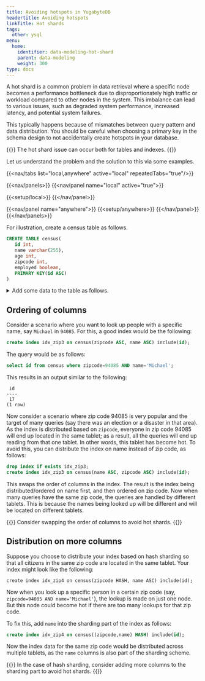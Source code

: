 ```yaml
---
title: Avoiding hotspots in YugabyteDB
headertitle: Avoiding hotspots
linkTitle: Hot shards
tags:
  other: ysql
menu:
  home:
    identifier: data-modeling-hot-shard
    parent: data-modeling
    weight: 300
type: docs
---
```


A hot shard is a common problem in data retrieval where a specific node becomes a performance bottleneck due to disproportionately high traffic or workload compared to other nodes in the system. This imbalance can lead to various issues, such as degraded system performance, increased latency, and potential system failures.

This typically happens because of mismatches between query pattern and data distribution. You should be careful when choosing a primary key in the schema design to not accidentally create hotspots in your database.

{{<warning>}}
The hot shard issue can occur both for tables and indexes.
{{</warning>}}

Let us understand the problem and the solution to this via some examples.

<!-- begin: nav tabs -->
{{<nav/tabs list="local,anywhere" active="local" repeatedTabs="true"/>}}

{{<nav/panels>}}
{{<nav/panel name="local" active="true">}}
<!-- local cluster setup instructions -->
{{<setup/local>}}
{{</nav/panel>}}

{{<nav/panel name="anywhere">}} {{<setup/anywhere>}} {{</nav/panel>}}
{{</nav/panels>}}
<!-- end: nav tabs -->

For illustration, create a census table as follows.

```sql
CREATE TABLE census(
   id int,
   name varchar(255),
   age int,
   zipcode int,
   employed boolean,
   PRIMARY KEY(id ASC)
)
```

<details> <summary>Add some data to the table as follows.</summary>

```sql
INSERT INTO public.census ( id,name,age,zipcode,employed ) VALUES
  (1,'Zachary',55,94085,True),    (2,'James',56,94085,False),    (3,'Kimberly',50,94084,False),
  (4,'Edward',56,94085,True),     (5,'Barry',56,94084,False),    (6,'Tyler',45,94084,False),
  (7,'Nancy',47,94085,False),     (8,'Sarah',52,94084,True),     (9,'Nancy',59,94084,False),
  (10,'Diane',51,94083,False),    (11,'Ashley',42,94083,False),  (12,'Jacqueline',58,94085,False),
  (13,'Benjamin',49,94084,False), (14,'James',48,94083,False),   (15,'Ann',43,94083,False),
  (16,'Aimee',47,94085,True),     (17,'Michael',49,94085,False), (18,'Rebecca',40,94085,False),
  (19,'Kevin',45,94085,True),     (20,'James',45,94084,False),   (21,'Sandra',60,94085,False),
  (22,'Kathleen',40,94085,True),  (23,'William',42,94084,False), (24,'James',42,94083,False),
  (25,'Tyler',50,94085,False),    (26,'James',49,94085,True),    (27,'Kathleen',55,94083,True),
  (28,'Zachary',55,94083,True),   (29,'Rebecca',41,94085,True),  (30,'Jacqueline',49,94085,False),
  (31,'Diane',48,94083,False),    (32,'Sarah',53,94085,True),    (33,'Rebecca',55,94083,True),
  (34,'William',47,94085,False),  (35,'William',60,94085,True),  (36,'Sarah',53,94085,False),
  (37,'Ashley',47,94084,True),    (38,'Ashley',54,94084,False),  (39,'Benjamin',42,94083,False),
  (40,'Tyler',47,94085,True),     (41,'Michael',42,94084,False), (42,'Diane',50,94084,False),
  (43,'Nancy',51,94085,False),    (44,'Rebecca',56,94085,False), (45,'Tyler',41,94085,True);
```

</details>

## Ordering of columns

Consider a scenario where you want to look up people with a specific name, say `Michael` in `94085`. For this, a good index would be the following:

```sql
create index idx_zip3 on census(zipcode ASC, name ASC) include(id);
```

The query would be as follows:

```sql
select id from census where zipcode=94085 AND name='Michael';
```

This results in an output similar to the following:

```yaml{.nocopy}
 id
----
 17
(1 row)
```

Now consider a scenario where zip code 94085 is very popular and the target of many queries (say there was an election or a disaster in that area). As the index is distributed based on `zipcode`, everyone in zip code 94085 will end up located in the same tablet; as a result, all the queries will end up reading from that one tablet. In other words, this tablet has become hot. To avoid this, you can distribute the index on name instead of zip code, as follows:

```sql
drop index if exists idx_zip3;
create index idx_zip3 on census(name ASC, zipcode ASC) include(id);
```

This swaps the order of columns in the index. The result is the index being distributed/ordered on name first, and then ordered on zip code. Now when many queries have the same zip code, the queries are handled by different tablets. This is because the names being looked up will be different and will be located on different tablets.

{{<tip title="Remember">}}
Consider swapping the order of columns to avoid hot shards.
{{</tip>}}

## Distribution on more columns

Suppose you choose to distribute your index based on hash sharding so that all citizens in the same zip code are located in the same tablet. Your index might look like the following:

```sql{.nocopy}
create index idx_zip4 on census(zipcode HASH, name ASC) include(id);
```

Now when you look up a specific person in a certain zip code (say, `zipcode=94085 AND name='Michael'`), the lookup is made on just one node. But this node could become hot if there are too many lookups for that zip code.

To fix this, add `name` into the sharding part of the index as follows:

```sql
create index idx_zip4 on census((zipcode,name) HASH) include(id);
```

Now the index data for the same zip code would be distributed across multiple tablets, as the `name` columns is also part of the sharding scheme.

{{<tip title="Remember">}}
In the case of hash sharding, consider adding more columns to the sharding part to avoid hot shards.
{{</tip>}}
